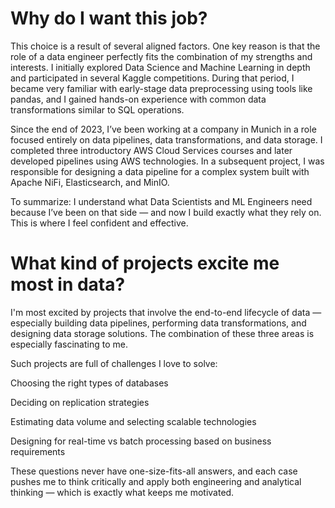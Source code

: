 # Why do I want this job?
This choice is a result of several aligned factors. One key reason is that the role of a data engineer perfectly fits the combination of my strengths and interests. I initially explored Data Science and Machine Learning in depth and participated in several Kaggle competitions. During that period, I became very familiar with early-stage data preprocessing using tools like pandas, and I gained hands-on experience with common data transformations similar to SQL operations.

Since the end of 2023, I’ve been working at a company in Munich in a role focused entirely on data pipelines, data transformations, and data storage. I completed three introductory AWS Cloud Services courses and later developed pipelines using AWS technologies. In a subsequent project, I was responsible for designing a data pipeline for a complex system built with Apache NiFi, Elasticsearch, and MinIO.

To summarize: I understand what Data Scientists and ML Engineers need because I’ve been on that side — and now I build exactly what they rely on. This is where I feel confident and effective.

# What kind of projects excite me most in data?
I'm most excited by projects that involve the end-to-end lifecycle of data — especially building data pipelines, performing data transformations, and designing data storage solutions. The combination of these three areas is especially fascinating to me.

Such projects are full of challenges I love to solve:

Choosing the right types of databases

Deciding on replication strategies

Estimating data volume and selecting scalable technologies

Designing for real-time vs batch processing based on business requirements

These questions never have one-size-fits-all answers, and each case pushes me to think critically and apply both engineering and analytical thinking — which is exactly what keeps me motivated.

